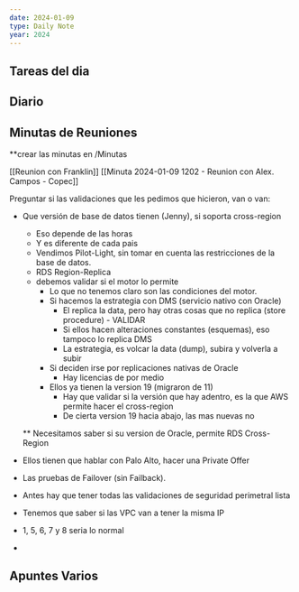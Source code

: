 ```yaml
---
date: 2024-01-09
type: Daily Note
year: 2024
---
```


## Tareas del dia

## Diario

## Minutas de Reuniones
**crear las minutas en /Minutas

[[Reunion con Franklin]]
[[Minuta 2024-01-09 1202 - Reunion con Alex. Campos - Copec]]

Preguntar si las validaciones que les pedimos que hicieron, van o van:
- Que versión de base de datos tienen (Jenny), si soporta cross-region
	- Eso depende de las horas
	- Y es diferente de cada pais
	- Vendimos Pilot-Light, sin tomar en cuenta las restricciones de la base de datos.
	- RDS Region-Replica
	- debemos validar si el motor lo permite
		- Lo que no tenemos claro son las condiciones del motor.
		- Si hacemos la estrategia con DMS (servicio nativo con Oracle)
			- El replica la data, pero hay otras cosas que no replica (store procedure) - VALIDAR
			- Si ellos hacen alteraciones constantes (esquemas), eso tampoco lo replica DMS
			- La estrategia, es volcar la data (dump), subira y volverla a subir
		- Si deciden irse por replicaciones nativas de Oracle
			- Hay licencias de por medio
		- Ellos ya tienen la version 19 (migraron de 11)
			- Hay que validar si la versión que hay adentro, es la que AWS permite hacer el cross-region
			- De cierta version 19 hacia abajo, las mas nuevas no


	** Necesitamos saber si su version de Oracle, permite RDS Cross-Region 

- Ellos tienen que hablar con Palo Alto, hacer una Private Offer


- Las pruebas de Failover (sin Failback).
- Antes hay que tener todas las validaciones de seguridad perimetral lista
- Tenemos que saber si las VPC van a tener la misma IP
- 1, 5, 6, 7 y 8 seria lo normal
- 
## Apuntes Varios